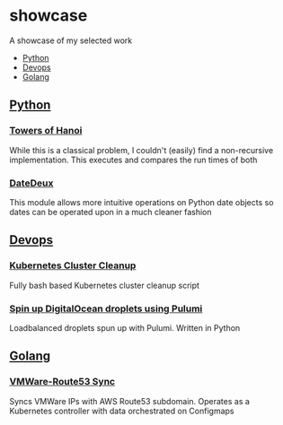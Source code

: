 # showcase
A showcase of my selected work

* [Python](#python)
* [Devops](#devops)
* [Golang](#golang)

## [Python](#python)

### [Towers of Hanoi](https://github.com/deepakkt/towers-of-hanoi)
While this is a classical problem, I couldn't (easily) find a non-recursive implementation. This executes and compares the run times of both

### [DateDeux](https://github.com/deepakkt/datedeux)
This module allows more intuitive operations on Python date objects so dates can be operated upon in a much cleaner fashion

## [Devops](#devops)

### [Kubernetes Cluster Cleanup](https://github.com/deepakkt/kubernetes-cluster-gc)
Fully bash based Kubernetes cluster cleanup script

### [Spin up DigitalOcean droplets using Pulumi](https://github.com/deepakkt/digitalocean-pulumi)
Loadbalanced droplets spun up with Pulumi. Written in Python


## [Golang](#golang)

### [VMWare-Route53 Sync](https://github.com/deepakkt/vmware-route53-sync)
Syncs VMWare IPs with AWS Route53 subdomain. Operates as a Kubernetes controller with data orchestrated on Configmaps
